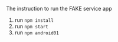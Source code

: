 
The instruction to run the FAKE service app


1. run `npm install`
2. run `npm start`
3. run `npm android01`

